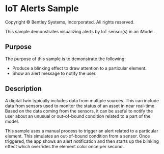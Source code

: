 # IoT Alerts Sample

Copyright © Bentley Systems, Incorporated. All rights reserved.

This sample demonstrates visualizing alerts by IoT sensor(s) in an iModel.

## Purpose

The purpose of this sample is to demonstrate the following:

- Produce a blinking effect to draw attention to a particular element.
- Show an alert message to notify the user.

## Description

A digital twin typically includes data from multiple sources. This can include data from sensors used to monitor the status of an asset in near real-time. Based on the data coming from the sensors, it can be useful to notify the user about an unusual or out-of-bound condition related to a part of the model.

This sample uses a manual process to trigger an alert related to a particular element. This simulates an out-of-bound condition from a sensor. Once triggered, the app shows an alert notification and then starts up the blinking effect which overrides the element color once per second.
